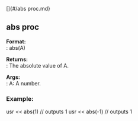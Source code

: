 []{#/abs proc.md}    
## abs proc    
**Format:**    
:   abs(A)    
<!-- -->    
**Returns:**    
:   The absolute value of A.    
<!-- -->    
**Args:**    
:   A: A number.    
### Example:    
usr \<\< abs(1) // outputs 1 usr \<\< abs(-1) // outputs 1  